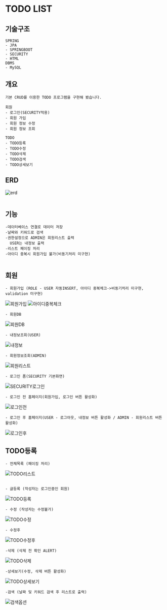 # TODO LIST
기술구조
--------
```
SPRING
- JPA
- SPRINGBOOT
- SECURITY
- HTML
DBMS 
- MySQL
```

개요
--------
```
기본 CRUD를 이용한 TODO 프로그램을 구현해 봤습니다.

회원
- 로그인(SECURITY적용)
- 회원 가입
- 회원 정보 수정
- 회원 정보 조회

TODO
- TODO등록
- TODO수정
- TODO삭제
- TODO검색
- TODO상세보기

```

ERD
-------

![erd](https://user-images.githubusercontent.com/113006951/209290560-a7c84380-faf2-4b75-a18f-1f9a84e0fc39.JPG)
```
```
기능
--------
```
-데이터베이스 연결로 데이터 저장
-날짜와 키워드로 검색
-권한설정으로 ADMIN은 회원리스트 출력
  USER는 내정보 출력
-리스트 페이징 처리
-아이디 중복시 회원가입 불가(비동기처리 미구현)


```
회원
--------
```
- 회원가입 (ROLE - USER 자동INSERT, 아이디 중복체크->비동기처리 미구현, validation 미구현)
```
![회원가입](https://user-images.githubusercontent.com/113006951/209263647-5501f597-9120-4337-a967-aff47ef58389.png)
![아이디중복체크](https://user-images.githubusercontent.com/113006951/209302021-c9cee491-4196-4b4a-aeb7-0cd2d128832e.png)
```
- 회원DB
```
![회원DB](https://user-images.githubusercontent.com/113006951/209263703-547f8576-705e-4639-8c86-9589d4342124.png)
```
- 내정보조회(USER)
```
![내정보](https://user-images.githubusercontent.com/113006951/209264580-4735f169-6c3d-4d70-b99c-f31661b9d97b.png)
```
- 회원정보조회(ADMIN)
```
![회원리스트](https://user-images.githubusercontent.com/113006951/209265402-9964e09c-5dee-4f2e-9ae3-0b39cd09e207.png)
```
- 로그인 폼(SECURITY 기본화면)
```
![SECURITY로그인](https://user-images.githubusercontent.com/113006951/209263822-b7e6a47c-8403-4ac7-b005-883155d52dd2.png)
```
- 로그인 전 홈페이지(회원가입, 로그인 버튼 활성화)
```
![로그인전](https://user-images.githubusercontent.com/113006951/209263875-f0616639-384a-4140-bac7-647dbd028ec4.png)
```
- 로그인 후 홈페이지(USER - 로그아웃, 내정보 버튼 활성화 / ADMIN - 회원리스트 버튼 활성화)
```
![로그인후](https://user-images.githubusercontent.com/113006951/209263933-ce13b72b-2500-4940-82c9-77a628cea79b.png)


TODO등록
--------
```
- 전체목록 (페이징 처리)
```
![TODO리스트](https://user-images.githubusercontent.com/113006951/209263971-574a20b8-bac4-46e5-91f3-553adddf3967.png)
```

- 글등록 (작성자는 로그인중인 회원)
```
![TODO등록](https://user-images.githubusercontent.com/113006951/209264018-d99c7819-2e7b-4cc9-968c-1ba68653ea41.png)
```
- 수정 (작성자는 수정불가)
```
![TODO수정](https://user-images.githubusercontent.com/113006951/209264057-6d32b404-633f-4820-baed-1fe8fb26ef16.png)
```
- 수정후
```
![TODO수정후](https://user-images.githubusercontent.com/113006951/209264326-a8abeee7-29b2-4114-8c43-59d4e9cacae6.png)
```
-삭제 (삭제 전 확인 ALERT)
```
![TODO삭제](https://user-images.githubusercontent.com/113006951/209264199-92edb49f-0e6b-4fe4-8ebf-a4114150f58a.png)
```
-상세보기(수정, 삭제 버튼 활성화)
```
![TODO상세보기](https://user-images.githubusercontent.com/113006951/209264276-f598715c-89d6-4746-a9e6-9c6f7b3cd47d.png)
```
-검색 (날짜 및 키워드 검색 후 리스트로 출력)
```
![검색옵션](https://user-images.githubusercontent.com/113006951/209264505-2fc00880-b442-443f-b74c-f9b3ec09f51f.png)
```

```
